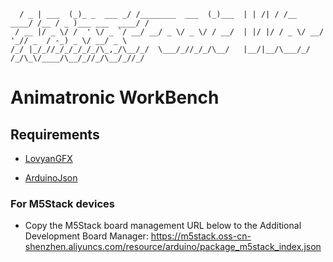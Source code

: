 
```___        _            __                _       _      __         __    ___               __
  / _ | ___  (_)_ _  ___ _/ /________  ___  (_)___  | | /| / /__  ____/ /__ / _ )___ ___  ____/ /
 / __ |/ _ \/ /  ' \/ _ `/ __/ __/ _ \/ _ \/ / __/  | |/ |/ / _ \/ __/  '_// _  / -_) _ \/ __/ _ \
/_/ |_/_//_/_/_/_/_/\_,_/\__/_/  \___/_//_/_/\__/   |__/|__/\___/_/ /_/\_\/____/\__/_//_/\__/_//_/

```

# Animatronic WorkBench

## Requirements

- [LovyanGFX](https://github.com/lovyan03/LovyanGFX)

- [ArduinoJson](https://arduinojson.org/)

### For M5Stack devices

- Copy the M5Stack board management URL below to the Additional Development Board Manager: https://m5stack.oss-cn-shenzhen.aliyuncs.com/resource/arduino/package_m5stack_index.json